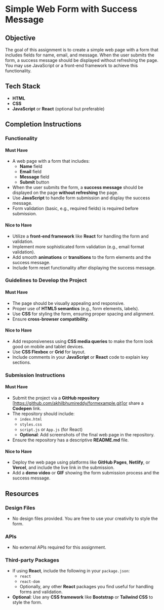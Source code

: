 # Simple Web Form with Success Message

## Objective

The goal of this assignment is to create a simple web page with a form that includes fields for name, email, and message. When the user submits the form, a success message should be displayed without refreshing the page. You may use JavaScript or a front-end framework to achieve this functionality.

## Tech Stack

- **HTML**
- **CSS**
- **JavaScript** or **React** (optional but preferable)

## Completion Instructions

### Functionality

#### Must Have

- A web page with a form that includes:
  - **Name** field
  - **Email** field
  - **Message** field
  - **Submit** button
- When the user submits the form, a **success message** should be displayed on the page **without refreshing** the page.
- Use **JavaScript** to handle form submission and display the success message.
- Form validation (basic, e.g., required fields) is required before submission.

#### Nice to Have

- Utilize a **front-end framework** like **React** for handling the form and validation.
- Implement more sophisticated form validation (e.g., email format validation).
- Add smooth **animations** or **transitions** to the form elements and the success message.
- Include form reset functionality after displaying the success message.

### Guidelines to Develop the Project

#### Must Have

- The page should be visually appealing and responsive.
- Proper use of **HTML5 semantics** (e.g., form elements, labels).
- Use **CSS** for styling the form, ensuring proper spacing and alignment.
- Ensure **cross-browser compatibility**.

#### Nice to Have

- Add responsiveness using **CSS media queries** to make the form look good on mobile and tablet devices.
- Use **CSS Flexbox** or **Grid** for layout.
- Include comments in your **JavaScript** or **React** code to explain key sections.

### Submission Instructions

#### Must Have

- Submit the project via a **GitHub repository** [https://github.com/akhilbhumireddy/formexample.git]or share a **Codepen** link.
- The repository should include:
  - `index.html`
  - `styles.css`
  - `script.js` or `App.js` (for React)
  - **Optional**: Add screenshots of the final web page in the repository.
- Ensure the repository has a descriptive **README.md** file.

#### Nice to Have

- Deploy the web page using platforms like **GitHub Pages**, **Netlify**, or **Vercel**, and include the live link in the submission.
- Add a **demo video** or **GIF** showing the form submission process and the success message.

## Resources

### Design Files

- No design files provided. You are free to use your creativity to style the form.

### APIs

- No external APIs required for this assignment.

### Third-party Packages

- If using **React**, include the following in your `package.json`:
  - `react`
  - `react-dom`
  - Optionally, any other **React** packages you find useful for handling forms and validation.
- **Optional**: Use any **CSS framework** like **Bootstrap** or **Tailwind CSS** to style the form.
